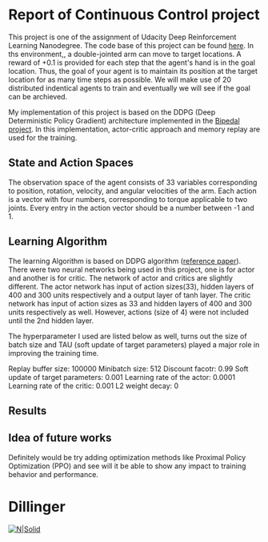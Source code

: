 # Report of Continuous Control project

This project is one of the assignment of Udacity Deep Reinforcement Learning Nanodegree. The code base of this project can be found [here](https://github.com/Unity-Technologies/ml-agents/blob/master/docs/Learning-Environment-Examples.md#reacher). In ths environment,, a double-jointed arm can move to target locations. A reward of +0.1 is provided for each step that the agent's hand is in the goal location. Thus, the goal of your agent is to maintain its position at the target location for as many time steps as possible. We will make use of 20 distributed indentical agents to train and eventually we will see if the goal can be archieved.

My implementation of this project is based on the DDPG (Deep Deterministic Policy Gradient) architecture implemented in the [Bipedal project](https://github.com/udacity/deep-reinforcement-learning/tree/master/ddpg-bipedal). In this implementation, actor-critic approach and memory replay are used for the training.

## State and Action Spaces
The observation space of the agent consists of 33 variables corresponding to position, rotation, velocity, and angular velocities of the arm. Each action is a vector with four numbers, corresponding to torque applicable to two joints. Every entry in the action vector should be a number between -1 and 1.

## Learning Algorithm
The learning Algorithm is based on DDPG algorithm ([reference paper](https://arxiv.org/abs/1509.02971)). There were two neural networks being used in this project, one is for actor and another is for critic. The network of actor and critics are slightly different. The actor network has input of action sizes(33), hidden layers of 400 and 300 units respectively and a output layer of tanh layer. The critic network has input of action sizes as 33 and hidden layers of 400 and 300 units respectively as well. However, actions (size of 4) were not included until the 2nd hidden layer.

The hyperparameter I used are listed below as well, turns out the size of batch size and TAU (soft update of target parameters) played a major role in improving the training time.


Replay buffer size: 100000
Minibatch size: 512
Discount facotr: 0.99
Soft update of target parameters: 0.001
Learning rate of the actor: 0.0001
Learning rate of the critic: 0.001
L2 weight decay: 0

## Results

## Idea of future works
Definitely would be try adding optimization methods like Proximal Policy Optimization (PPO) and see will it be able to show any impact to training behavior and performance.


# Dillinger

[![N|Solid](https://cldup.com/dTxpPi9lDf.thumb.png)](https://nodesource.com/products/nsolid)

